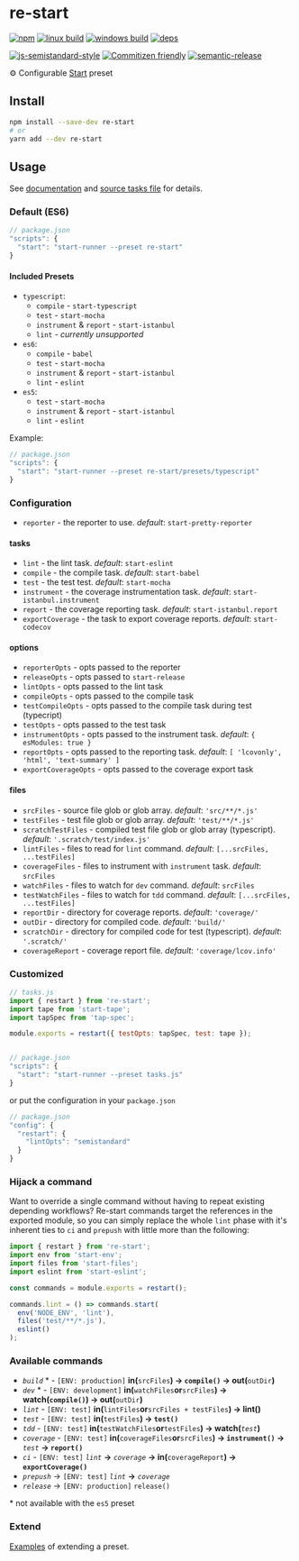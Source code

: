 # re-start

[![npm](https://img.shields.io/npm/v/re-start.svg?style=flat-square)](https://www.npmjs.com/package/re-start)
[![linux build](https://img.shields.io/circleci/project/github/effervescentia/re-start/master.svg?label=linux&style=flat-square)](https://circleci.com/gh/effervescentia/re-start)
[![windows build](https://img.shields.io/appveyor/ci/effervescentia/re-start/master.svg?label=windows&style=flat-square)](https://ci.appveyor.com/project/effervescentia/re-start)
[![deps](https://david-dm.org/effervescentia/re-start.svg?style=flat-square)](https://david-dm.org/effervescentia/re-start)

[![js-semistandard-style](https://img.shields.io/badge/code%20style-semistandard-brightgreen.svg?style=flat-square)](https://github.com/Flet/semistandard)
[![Commitizen friendly](https://img.shields.io/badge/commitizen-friendly-brightgreen.svg?style=flat-square)](http://commitizen.github.io/cz-cli/)
[![semantic-release](https://img.shields.io/badge/%20%20%F0%9F%93%A6%F0%9F%9A%80-semantic--release-e10079.svg?style=flat-square)](https://github.com/semantic-release/semantic-release)

⚙️ Configurable [Start](https://github.com/start-runner/start) preset

## Install

```sh
npm install --save-dev re-start
# or
yarn add --dev re-start
```

## Usage

See [documentation](https://github.com/start-runner/start#readme) and [source tasks file](lib/index.js) for details.

### Default (ES6)

```js
// package.json
"scripts": {
  "start": "start-runner --preset re-start"
}
```

#### Included Presets

-   `typescript`:
    -   `compile` - `start-typescript`
    -   `test` - `start-mocha`
    -   `instrument` & `report` - `start-istanbul`
    -   `lint` - *currently unsupported*
-   `es6`:
    -   `compile` - `babel`
    -   `test` - `start-mocha`
    -   `instrument` & `report` - `start-istanbul`
    -   `lint` - `eslint`
-   `es5`:
    -   `test` - `start-mocha`
    -   `instrument` & `report` - `start-istanbul`
    -   `lint` - `eslint`

Example:

```js
// package.json
"scripts": {
  "start": "start-runner --preset re-start/presets/typescript"
}
```

### Configuration

-   `reporter` - the reporter to use. *default*: `start-pretty-reporter`

#### tasks
-   `lint` - the lint task. *default*: `start-eslint`
-   `compile` - the compile task. *default*: `start-babel`
-   `test` - the test test. *default*: `start-mocha`
-   `instrument` - the coverage instrumentation task. *default*: `start-istanbul.instrument`
-   `report` - the coverage reporting task. *default*: `start-istanbul.report`
-   `exportCoverage` - the task to export coverage reports. *default*: `start-codecov`

#### options
-   `reporterOpts` - opts passed to the reporter
-   `releaseOpts` - opts passed to `start-release`
-   `lintOpts` - opts passed to the lint task
-   `compileOpts` - opts passed to the compile task
-   `testCompileOpts` - opts passed to the compile task during test (typecript)
-   `testOpts` - opts passed to the test task
-   `instrumentOpts` - opts passed to the instrument task. *default*: `{ esModules: true }`
-   `reportOpts` - opts passed to the reporting task. *default*: `[ 'lcovonly', 'html', 'text-summary' ]`
-   `exportCoverageOpts` - opts passed to the coverage export task

#### files
-   `srcFiles` - source file glob or glob array. *default*: `'src/**/*.js'`
-   `testFiles` - test file glob or glob array. *default*: `'test/**/*.js'`
-   `scratchTestFiles` - compiled test file glob or glob array (typescript). *default*: `'.scratch/test/index.js'`
-   `lintFiles` - files to read for `lint` command. *default*: `[...srcFiles, ...testFiles]`
-   `coverageFiles` - files to instrument with `instrument` task. *default*: `srcFiles`
-   `watchFiles` - files to watch for `dev` command. *default*: `srcFiles`
-   `testWatchFiles` - files to watch for `tdd` command. *default*: `[...srcFiles, ...testFiles]`
-   `reportDir` - directory for coverage reports. *default*: `'coverage/'`
-   `outDir` - directory for compiled code. *default*: `'build/'`
-   `scratchDir` - directory for compiled code for test (typescript). *default*: `'.scratch/'`
-   `coverageReport` - coverage report file. *default*: `'coverage/lcov.info'`


### Customized

```js
// tasks.js
import { restart } from 're-start';
import tape from 'start-tape';
import tapSpec from 'tap-spec';

module.exports = restart({ testOpts: tapSpec, test: tape });


// package.json
"scripts": {
  "start": "start-runner --preset tasks.js"
}
```

or put the configuration in your `package.json`

```js
// package.json
"config": {
  "restart": {
    "lintOpts": "semistandard"
  }
}
```

### Hijack a command

Want to override a single command without having to repeat existing depending workflows?
Re-start commands target the references in the exported module, so you can simply
replace the whole `lint` phase with it's inherent ties to `ci` and `prepush`
with little more than the following:

```js
import { restart } from 're-start';
import env from 'start-env';
import files from 'start-files';
import eslint from 'start-eslint';

const commands = module.exports = restart();

commands.lint = () => commands.start(
  env('NODE_ENV', 'lint'),
  files('test/**/*.js'),
  eslint()
);
```

### Available commands

-   *`build`* \* - `[ENV: production]` __in(__`srcFiles`__) -> `compile()` -> out(__`outDir`__)__
-   *`dev`* \* - `[ENV: development]` __in(__`watchFiles`__or__`srcFiles`__) -> watch(`compile()`) -> out(__`outDir`__)__
-   *`lint`* - `[ENV: test]` __in(__`lintFiles`__or__`srcFiles + testFiles`__) -> lint()__
-   *`test`* - `[ENV: test]` __in(__`testFiles`__) -> `test()`__
-   *`tdd`* - `[ENV: test]` __in(__`testWatchFiles`__or__`testFiles`__) -> watch(__*`test`*__)__
-   *`coverage`* - `[ENV: test]` __in(__`coverageFiles`__or__`srcFiles`__) -> `instrument()` ->__ *`test`* __-> `report()`__
-   *`ci`* - `[ENV: test]` *`lint`* __->__ *`coverage`* __-> in(__`coverageReport`__) -> `exportCoverage()`__
-   *`prepush`* -> `[ENV: test]` *`lint`* __->__ *`coverage`*
-   *`release`* -> `[ENV: production]` `release()`

\* not available with the `es5` preset

### Extend

[Examples](https://github.com/start-runner/start-preset#extend) of extending a preset.
